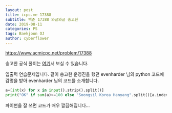```yaml
---
layout: post
title: icpc.me 17388
subtitle: 백준 17388 와글와글 숭고한
date: 2019-08-11
categories: PS
tags: Baekjoon OJ
author: cyberflower
---
```


<https://www.acmicpc.net/problem/17388>

숭고한 공식 풀이는 [여기](https://drive.google.com/file/d/1XwcQgX81fR_2ULyzXoY1DZ1Y9EsXyu-_/view)서 보실 수 있습니다.

입출력 연습문제입니다. 같이 숭고한 운영진을 했던 evenharder 님의 python 코드에 감명을 받아 evenharder 님의 코드를 소개합니다.

```python
a=[int(x) for x in input().strip().split()]
print("OK" if sum(a)>=100 else "Soongsil Korea Hanyang".split()[a.index(min(a))])
```

파이썬을 잘 쓰면 코드가 매우 깔끔해집니다...
